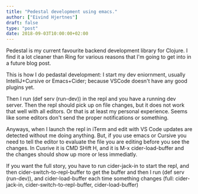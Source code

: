 ```yaml
---
title: "Pedestal development using emacs."
author: ["Eivind Hjertnes"]
draft: false
type: "post"
date: 2018-09-03T10:00:00+02:00
---
```


Pedestal is my current favourite backend development library for
Clojure. I find it a lot cleaner than Ring for various reasons that I'm
going to get into in a future blog post.

This is how I do pedastal development: I start my dev eniornment,
usually IntelliJ+Cursive or Emacs+Cider; because VSCode doesn't have any
good plugins yet.

Then I run (def serv (run-dev)) in the repl and you have a running dev
server. Then the repl should pick up on file changes, but it does not
work that well with all editors. Or that is at least my personal
experience. Seems like some editors don't send the proper notifications
or something.

Anyways, when I launch the repl in iTerm and edit with VS Code updates
are detected without me doing anything. But, if you use emacs or Cursive
you need to tell the editor to evaluate the file you are editing before
you see the changes. In Cusrive it is CMD SHift H, and it is M-x
cider-load-buffer and the changes should show up more or less
immediatly.

If you want the full story, you have to run cider-jack-in to start the
repl, and then cider-switch-to-repl-buffer to get the buffer and then I
run (def serv (run-dev)), and cider-load-buffer each time something
changes (full: cider-jack-in, cider-switch-to-repl-buffer,
cider-load-buffer)
